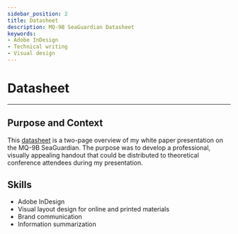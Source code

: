 ```yaml
---
sidebar_position: 2
title: Datasheet
description: MQ-9B SeaGuardian Datasheet
keywords: 
- Adobe InDesign
- Technical writing
- Visual design 
---
```

# Datasheet

---

## Purpose and Context

This [datasheet](https://www.dropbox.com/scl/fi/d7zyxrc2h7oi4jbznkjkr/JGuinoiseau-Datasheet.pdf?rlkey=694i4a49sdq1arrzv79fcysqf&st=fjr8yygu&dl=0) is a two-page overview of my white paper presentation on the MQ-9B SeaGuardian. The purpose was to develop a professional, visually appealing handout that could be distributed to theoretical conference attendees during my presentation.

## Skills
- Adobe InDesign
- Visual layout design for online and printed materials
- Brand communication
- Information summarization